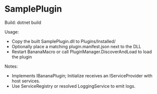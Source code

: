 # SamplePlugin

Build:
  dotnet build

Usage:
  - Copy the built SamplePlugin.dll to Plugins/Installed/
  - Optionally place a matching plugin.manifest.json next to the DLL
  - Restart BananaMacro or call PluginManager.DiscoverAndLoad to load the plugin

Notes:
  - Implements IBananaPlugin; Initialize receives an IServiceProvider with host services.
  - Use ServiceRegistry or resolved LoggingService to emit logs.